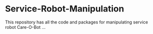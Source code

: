 # Service-Robot-Manipulation
This repository has all the code and packages for manipulating service robot Care-O-Bot ...

